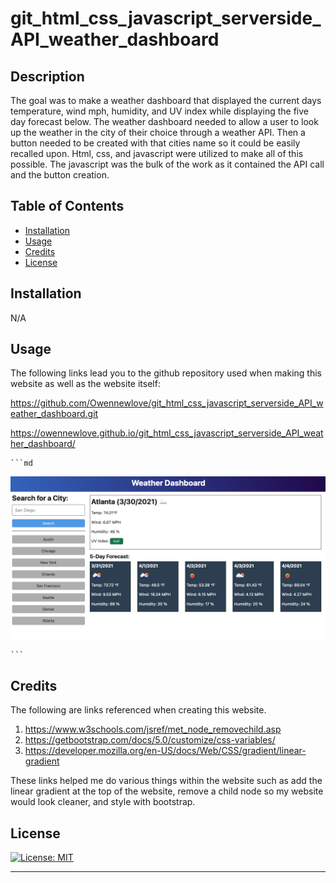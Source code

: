 # git_html_css_javascript_serverside_API_weather_dashboard

## Description

The goal was to make a weather dashboard that displayed the current days temperature, wind mph, humidity, and UV index while displaying the five day forecast below. The weather dashboard needed to allow a user to look up the weather in the city of their choice through a weather API. Then a button needed to be created with that cities name so it could be easily recalled upon. Html, css, and javascript were utilized to make all of this possible. The javascript was the bulk of the work as it contained the API call and the button creation.






## Table of Contents


- [Installation](#installation)
- [Usage](#usage)
- [Credits](#credits)
- [License](#license)

## Installation

N/A

## Usage

The following links lead you to the github repository used when making this website as well as the website itself:

https://github.com/Owennewlove/git_html_css_javascript_serverside_API_weather_dashboard.git

https://owennewlove.github.io/git_html_css_javascript_serverside_API_weather_dashboard/

    ```md
![alt text](./assets/images/06-server-side-apis-homework-demo.png)

    ```


## Credits

The following are links referenced when creating this website. 

1. https://www.w3schools.com/jsref/met_node_removechild.asp
2. https://getbootstrap.com/docs/5.0/customize/css-variables/
3. https://developer.mozilla.org/en-US/docs/Web/CSS/gradient/linear-gradient

These links helped me do various things within the website such as add the linear gradient at the top of the website, remove a child node so my website would look cleaner, and style with bootstrap.



## License

[![License: MIT](https://img.shields.io/badge/License-MIT-yellow.svg)](https://opensource.org/licenses/MIT)

---